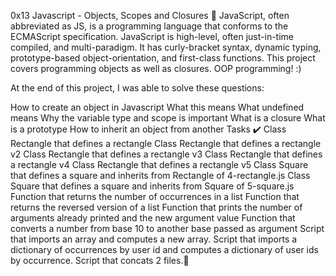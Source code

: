 0x13 Javascript - Objects, Scopes and Closures 🎢
JavaScript, often abbreviated as JS, is a programming language that conforms to the ECMAScript specification. JavaScript is high-level, often just-in-time compiled, and multi-paradigm. It has curly-bracket syntax, dynamic typing, prototype-based object-orientation, and first-class functions. This project covers programming objects as well as closures. OOP programming! :)

At the end of this project, I was able to solve these questions:

How to create an object in Javascript
What this means
What undefined means
Why the variable type and scope is important
What is a closure
What is a prototype
How to inherit an object from another
Tasks ✔️
Class Rectangle that defines a rectangle
Class Rectangle that defines a rectangle v2
Class Rectangle that defines a rectangle v3
Class Rectangle that defines a rectangle v4
Class Rectangle that defines a rectangle v5
Class Square that defines a square and inherits from Rectangle of 4-rectangle.js
Class Square that defines a square and inherits from Square of 5-square.js
Function that returns the number of occurrences in a list
Function that returns the reversed version of a list
Function that prints the number of arguments already printed and the new argument value
Function that converts a number from base 10 to another base passed as argument
Script that imports an array and computes a new array.
Script that imports a dictionary of occurrences by user id and computes a dictionary of user ids by occurrence.
Script that concats 2 files.
